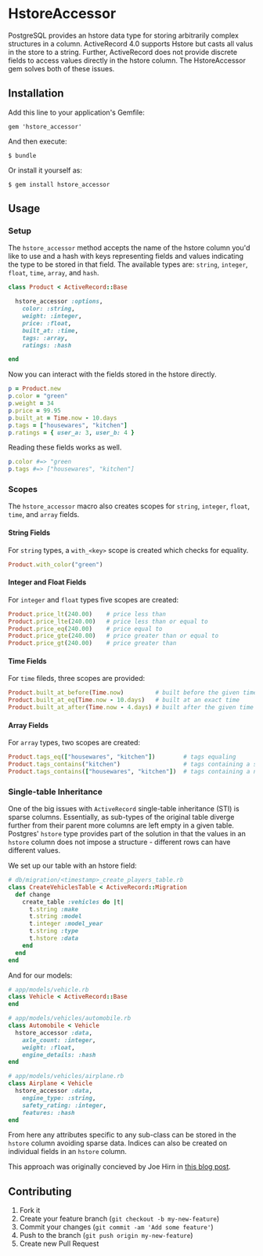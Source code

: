 # HstoreAccessor

PostgreSQL provides an hstore data type for storing arbitrarily complex
structures in a column.  ActiveRecord 4.0 supports Hstore but casts all
valus in the store to a string.  Further, ActiveRecord does not provide
discrete fields to access values directly in the hstore column.  The
HstoreAccessor gem solves both of these issues.

## Installation

Add this line to your application's Gemfile:

    gem 'hstore_accessor'

And then execute:

    $ bundle

Or install it yourself as:

    $ gem install hstore_accessor

## Usage

### Setup

The `hstore_accessor` method accepts the name of the hstore column you'd
like to use and a hash with keys representing fields and values
indicating the type to be stored in that field.  The available types
are: `string`, `integer`, `float`, `time`, `array`, and `hash`.

```ruby
class Product < ActiveRecord::Base

  hstore_accessor :options,
    color: :string,
    weight: :integer,
    price: :float,
    built_at: :time,
    tags: :array,
    ratings: :hash

end
```

Now you can interact with the fields stored in the hstore directly.

```ruby
p = Product.new
p.color = "green"
p.weight = 34
p.price = 99.95
p.built_at = Time.now - 10.days
p.tags = ["housewares", "kitchen"]
p.ratings = { user_a: 3, user_b: 4 }
```

Reading these fields works as well.

```ruby
p.color #=> "green
p.tags #=> ["housewares", "kitchen"] 
```

### Scopes

The `hstore_accessor` macro also creates scopes for `string`, `integer`,
`float`, `time`, and `array` fields.

#### String Fields

For `string` types, a `with_<key>` scope is created which checks for
equality.

```ruby
Product.with_color("green")
```

#### Integer and Float Fields

For `integer` and `float` types five scopes are created:

```ruby
Product.price_lt(240.00)    # price less than
Product.price_lte(240.00)   # price less than or equal to
Product.price_eq(240.00)    # price equal to
Product.price_gte(240.00)   # price greater than or equal to
Product.price_gt(240.00)    # price greater than
```

#### Time Fields

For `time` fileds, three scopes are provided:

```ruby
Product.built_at_before(Time.now)         # built before the given time
Product.built_at_eq(Time.now - 10.days)   # built at an exact time
Product.built_at_after(Time.now - 4.days) # built after the given time
```

#### Array Fields

For `array` types, two scopes are created:

```ruby
Product.tags_eq(["housewares", "kitchen"])        # tags equaling
Product.tags_contains("kitchen")                  # tags containing a single value
Product.tags_contains(["housewares", "kitchen"])  # tags containing a number of values
```

### Single-table Inheritance

One of the big issues with `ActiveRecord` single-table inheritance (STI)
is sparse columns.  Essentially, as sub-types of the original table
diverge further from their parent more columns are left empty in a given
table.  Postgres' `hstore` type provides part of the solution in that
the values in an `hstore` column does not impose a structure - different
rows can have different values.

We set up our table with an hstore field:

```ruby
# db/migration/<timestamp>_create_players_table.rb
class CreateVehiclesTable < ActiveRecord::Migration
  def change
    create_table :vehicles do |t|
      t.string :make
      t.string :model
      t.integer :model_year
      t.string :type
      t.hstore :data
    end
  end
end
```

And for our models:

```ruby
# app/models/vehicle.rb
class Vehicle < ActiveRecord::Base
end

# app/models/vehicles/automobile.rb
class Automobile < Vehicle
  hstore_accessor :data,
    axle_count: :integer,
    weight: :float,
    engine_details: :hash
end

# app/models/vehicles/airplane.rb
class Airplane < Vehicle
  hstore_accessor :data,
    engine_type: :string,
    safety_rating: :integer,
    features: :hash
end
```

From here any attributes specific to any sub-class can be stored in the
`hstore` column avoiding sparse data.  Indices can also be created on
individual fields in an `hstore` column.

This approach was originally concieved by Joe Hirn in [this blog
post](http://www.devmynd.com/blog/2013-3-single-table-inheritance-hstore-lovely-combination).

## Contributing

1. Fork it
2. Create your feature branch (`git checkout -b my-new-feature`)
3. Commit your changes (`git commit -am 'Add some feature'`)
4. Push to the branch (`git push origin my-new-feature`)
5. Create new Pull Request
